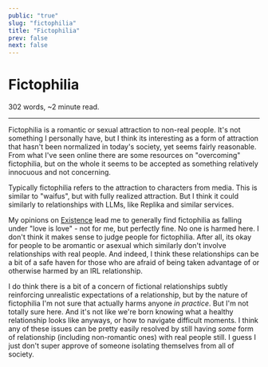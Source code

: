 ```yaml
---
public: "true"
slug: "fictophilia"
title: "Fictophilia"
prev: false
next: false
---
```

<script setup>
import { data } from '../../git.data.ts';
import { useData } from 'vitepress';
const pageData = useData();
</script>
<h1 class="p-name">Fictophilia</h1>
<p>302 words, ~2 minute read. <span v-html="data[`site/${pageData.page.value.relativePath}`]" /></p>
<hr/>

Fictophilia is a romantic or sexual attraction to non-real people. It's not something I personally have, but I think its interesting as a form of attraction that hasn't been normalized in today's society, yet seems fairly reasonable. From what I've seen online there are some resources on "overcoming" fictophilia, but on the whole it seems to be accepted as something relatively innocuous and not concerning.

Typically fictophilia refers to the attraction to characters from media. This is similar to "waifus", but with fully realized attraction. But I think it could similarly to relationships with LLMs, like Replika and similar services.

My opinions on [Existence](/garden/existence/index.md) lead me to generally find fictophilia as falling under "love is love" - not for me, but perfectly fine. No one is harmed here. I don't think it makes sense to judge people for fictophilia. After all, its okay for people to be aromantic or asexual which similarly don't involve relationships with real people. And indeed, I think these relationships can be a bit of a safe haven for those who are afraid of being taken advantage of or otherwise harmed by an IRL relationship.

I do think there is a bit of a concern of fictional relationships subtly reinforcing unrealistic expectations of a relationship, but by the nature of fictophilia I'm not sure that actually harms anyone _in practice_. But I'm not totally sure here. And it's not like we're born knowing what a healthy relationship looks like anyways, or how to navigate difficult moments. I think any of these issues can be pretty easily resolved by still having _some_ form of relationship (including non-romantic ones) with real people still. I guess I just don't super approve of someone isolating themselves from all of society.